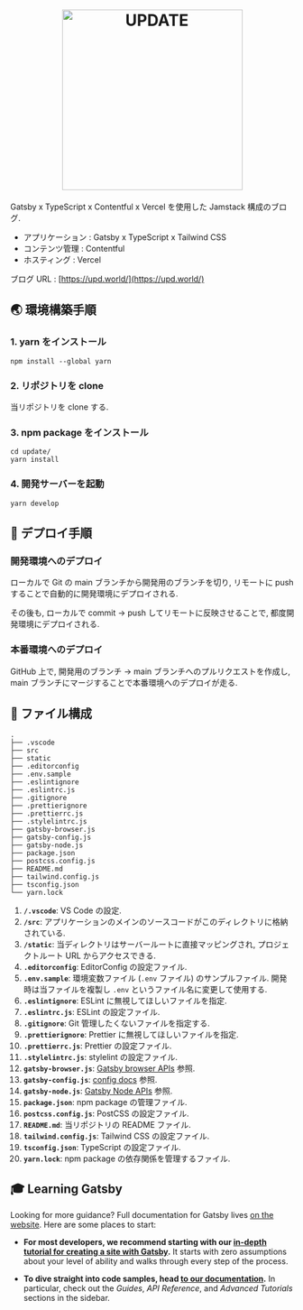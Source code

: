 <h1 align="center">
  <a href="https://upd.world">
    <img alt="UPDATE" src="https://upd.world/images/logo.svg" width="320" />
  </a>
</h1>

Gatsby x TypeScript x Contentful x Vercel を使用した Jamstack 構成のブログ.

- アプリケーション : Gatsby x TypeScript x Tailwind CSS
- コンテンツ管理 : Contentful
- ホスティング : Vercel

ブログ URL : [https://upd.world/](https://upd.world/)

## 🌏 環境構築手順

### 1. yarn をインストール

``` shell
npm install --global yarn
```

### 2. リポジトリを clone

当リポジトリを clone する.

### 3. npm package をインストール

``` shell
cd update/
yarn install
```

### 4. 開発サーバーを起動

``` shell
yarn develop
```

## 🚀 デプロイ手順

### 開発環境へのデプロイ

ローカルで Git の main ブランチから開発用のブランチを切り, リモートに push することで自動的に開発環境にデプロイされる.

その後も, ローカルで commit -> push してリモートに反映させることで, 都度開発環境にデプロイされる.

### 本番環境へのデプロイ

GitHub 上で, 開発用のブランチ -> main ブランチへのプルリクエストを作成し, main ブランチにマージすることで本番環境へのデプロイが走る.

## 🎄 ファイル構成

``` shell
.
├── .vscode
├── src
├── static
├── .editorconfig
├── .env.sample
├── .eslintignore
├── .eslintrc.js
├── .gitignore
├── .prettierignore
├── .prettierrc.js
├── .stylelintrc.js
├── gatsby-browser.js
├── gatsby-config.js
├── gatsby-node.js
├── package.json
├── postcss.config.js
├── README.md
├── tailwind.config.js
├── tsconfig.json
└── yarn.lock
```

1. **`/.vscode`**: VS Code の設定.
2. **`/src`**: アプリケーションのメインのソースコードがこのディレクトリに格納されている.
3. **`/static`**: 当ディレクトリはサーバールートに直接マッピングされ, プロジェクトルート URL からアクセスできる.
4. **`.editorconfig`**: EditorConfig の設定ファイル.
5. **`.env.sample`**: 環境変数ファイル (`.env` ファイル) のサンプルファイル. 開発時は当ファイルを複製し `.env` というファイル名に変更して使用する.
6. **`.eslintignore`**: ESLint に無視してほしいファイルを指定.
7. **`.eslintrc.js`**: ESLint の設定ファイル.
8. **`.gitignore`**: Git 管理したくないファイルを指定する.
9. **`.prettierignore`**: Prettier に無視してほしいファイルを指定.
10. **`.prettierrc.js`**: Prettier の設定ファイル.
11. **`.stylelintrc.js`**: stylelint の設定ファイル.
12. **`gatsby-browser.js`**: [Gatsby browser APIs](https://www.gatsbyjs.com/docs/browser-apis/) 参照.
13. **`gatsby-config.js`**: [config docs](https://www.gatsbyjs.com/docs/gatsby-config/) 参照.
14. **`gatsby-node.js`**: [Gatsby Node APIs](https://www.gatsbyjs.com/docs/node-apis/) 参照.
15. **`package.json`**: npm package の管理ファイル.
16. **`postcss.config.js`**: PostCSS の設定ファイル.
17. **`README.md`**: 当リポジトリの README ファイル.
18. **`tailwind.config.js`**: Tailwind CSS の設定ファイル.
19. **`tsconfig.json`**: TypeScript の設定ファイル.
20. **`yarn.lock`**: npm package の依存関係を管理するファイル.

## 🎓 Learning Gatsby

Looking for more guidance? Full documentation for Gatsby lives [on the website](https://www.gatsbyjs.com/). Here are some places to start:

- **For most developers, we recommend starting with our [in-depth tutorial for creating a site with Gatsby](https://www.gatsbyjs.com/tutorial/).** It starts with zero assumptions about your level of ability and walks through every step of the process.

- **To dive straight into code samples, head [to our documentation](https://www.gatsbyjs.com/docs/).** In particular, check out the _Guides_, _API Reference_, and _Advanced Tutorials_ sections in the sidebar.
